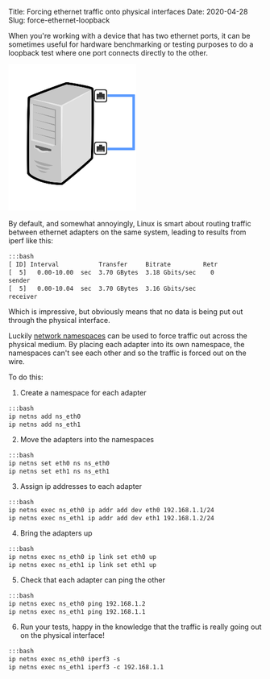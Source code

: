 Title: Forcing ethernet traffic onto physical interfaces
Date: 2020-04-28
Slug: force-ethernet-loopback

When you're working with a device that has two ethernet ports, it can be sometimes useful for hardware benchmarking or testing purposes to do a loopback test where one port connects directly to the other.

![ethernet loopback](/images/ethernetloopback.png)

By default, and somewhat annoyingly, Linux is smart about routing traffic between ethernet adapters on the same system, leading to results from iperf like this:

```
:::bash
[ ID] Interval           Transfer     Bitrate         Retr
[  5]   0.00-10.00  sec  3.70 GBytes  3.18 Gbits/sec    0             sender
[  5]   0.00-10.04  sec  3.70 GBytes  3.16 Gbits/sec                  receiver
```

Which is impressive, but obviously means that no data is being put out  through the physical interface.

Luckily [network namespaces](https://en.wikipedia.org/wiki/Linux_namespaces#Network_(net)) can be used to force traffic out across the physical medium. By placing each adapter into its own namespace, the namespaces can't see each other and so the traffic is forced out on the wire.

To do this:

1. Create a namespace for each adapter
```
:::bash
ip netns add ns_eth0
ip netns add ns_eth1
```
2. Move the adapters into the namespaces
```
:::bash
ip netns set eth0 ns ns_eth0
ip netns set eth1 ns ns_eth1
```
3. Assign ip addresses to each adapter
```
:::bash
ip netns exec ns_eth0 ip addr add dev eth0 192.168.1.1/24
ip netns exec ns_eth1 ip addr add dev eth1 192.168.1.2/24
```
4. Bring the adapters up
```
:::bash
ip netns exec ns_eth0 ip link set eth0 up
ip netns exec ns_eth1 ip link set eth1 up
```
5. Check that each adapter can ping the other
```
:::bash
ip netns exec ns_eth0 ping 192.168.1.2
ip netns exec ns_eth1 ping 192.168.1.1
```
6. Run your tests, happy in the knowledge that the traffic is really going out on the physical interface!
```
:::bash
ip netns exec ns_eth0 iperf3 -s
ip netns exec ns_eth1 iperf3 -c 192.168.1.1
```
